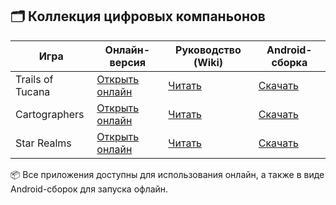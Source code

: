 ## 🗂 Коллекция цифровых компаньонов

| Игра                  | Онлайн-версия                                                                       | Руководство (Wiki)                                                                 | Android-сборка                                                                |
|-----------------------|--------------------------------------------------------------------------------------|------------------------------------------------------------------------------------|--------------------------------------------------------------------------------|
| Trails of Tucana      | [Открыть онлайн](https://lonecubegames.github.io/board-games-apps/trails-of-tucana-companion) | [Читать](https://github.com/LoneCubeGames/board-games-apps/wiki/Trails-Of-Tucana-Companion) | [Скачать](https://github.com/LoneCubeGames/board-games-apps/releases)         |
| Cartographers         | [Открыть онлайн](https://lonecubegames.github.io/board-games-apps/cartographers-companion)    | [Читать](https://github.com/LoneCubeGames/board-games-apps/wiki/Cartographers-Companion)     | [Скачать](https://github.com/LoneCubeGames/board-games-apps/releases)         |
| Star Realms           | [Открыть онлайн](https://lonecubegames.github.io/board-games-apps/star-realms-companion)      | [Читать](https://github.com/LoneCubeGames/board-games-apps/wiki/Star-Realms-Companion)       | [Скачать](https://github.com/LoneCubeGames/board-games-apps/releases)         |

📦 Все приложения доступны для использования онлайн, а также в виде Android-сборок для запуска офлайн.
